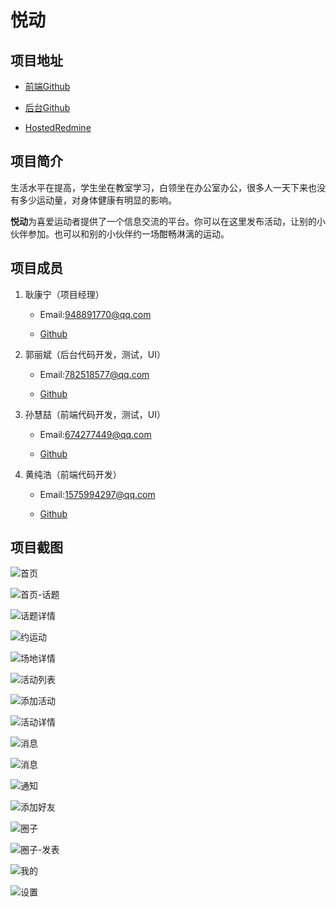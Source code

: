 # 悦动

## 项目地址

* [前端Github](https://github.com/Sunhuizhe/yuedong-project)

* [后台Github](https://github.com/GuoLiBin6/review)

* [HostedRedmine](http://10.7.1.5/projects/abc/issues?c%5B%5D=tracker&c%5B%5D=status&c%5B%5D=priority&c%5B%5D=subject&c%5B%5D=assigned_to&c%5B%5D=updated_on&f%5B%5D=status_id&f%5B%5D=&group_by=&op%5Bstatus_id%5D=%2A&page=1&set_filter=1&utf8=%E2%9C%93)

## 项目简介

生活水平在提高，学生坐在教室学习，白领坐在办公室办公，很多人一天下来也没有多少运动量，对身体健康有明显的影响。

**悦动**为喜爱运动者提供了一个信息交流的平台。你可以在这里发布活动，让别的小伙伴参加。也可以和别的小伙伴约一场酣畅淋漓的运动。

## 项目成员

1. 耿康宁（项目经理）

   * Email:948891770@qq.com
 
   * [Github](https://github.com/gengkangning)

2. 郭丽斌（后台代码开发，测试，UI）

   * Email:782518577@qq.com
 
   * [Github](https://github.com/GuoLiBin6)
 
3. 孙慧喆（前端代码开发，测试，UI）

   * Email:674277449@qq.com
 
   * [Github](https://github.com/Sunhuizhe)

4. 黄纯浩（前端代码开发）

   * Email:1575994297@qq.com
 
   * [Github](https://github.com/hh970304)
 
 ## 项目截图
 
 ![首页](images/1.jpg)
 
 ![首页-话题](images/2.png)
 
 ![话题详情](images/3.jpg)
 
 ![约运动](images/4.jpg)
 
 ![场地详情](images/5.jpg)
 
 ![活动列表](images/6.png)
 
 ![添加活动](images/7.jpg)
 
 ![活动详情](images/8.png)
 
 ![消息](images/9.png)
 
 ![消息](images/10.jpg)
 
 ![通知](images/11.png)
 
 ![添加好友](images/12.jpg)
 
 ![圈子](images/13.png)
 
 ![圈子-发表](images/14.jpg)
 
 ![我的](images/15.png)
 
 ![设置](images/16.png)
